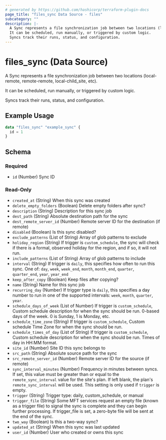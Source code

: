 ```yaml
---
# generated by https://github.com/hashicorp/terraform-plugin-docs
page_title: "files_sync Data Source - files"
subcategory: ""
description: |-
  A Sync represents a file synchronization job between two locations (local-remote, remote-remote, local-child_site, etc).
  It can be scheduled, run manually, or triggered by custom logic.
  Syncs track their runs, status, and configuration.
---
```


# files_sync (Data Source)

A Sync represents a file synchronization job between two locations (local-remote, remote-remote, local-child_site, etc). 

It can be scheduled, run manually, or triggered by custom logic. 

Syncs track their runs, status, and configuration.

## Example Usage

```terraform
data "files_sync" "example_sync" {
  id = 1
}
```

<!-- schema generated by tfplugindocs -->
## Schema

### Required

- `id` (Number) Sync ID

### Read-Only

- `created_at` (String) When this sync was created
- `delete_empty_folders` (Boolean) Delete empty folders after sync?
- `description` (String) Description for this sync job
- `dest_path` (String) Absolute destination path for the sync
- `dest_remote_server_id` (Number) Remote server ID for the destination (if remote)
- `disabled` (Boolean) Is this sync disabled?
- `exclude_patterns` (List of String) Array of glob patterns to exclude
- `holiday_region` (String) If trigger is `custom_schedule`, the sync will check if there is a formal, observed holiday for the region, and if so, it will not run.
- `include_patterns` (List of String) Array of glob patterns to include
- `interval` (String) If trigger is `daily`, this specifies how often to run this sync.  One of: `day`, `week`, `week_end`, `month`, `month_end`, `quarter`, `quarter_end`, `year`, `year_end`
- `keep_after_copy` (Boolean) Keep files after copying?
- `name` (String) Name for this sync job
- `recurring_day` (Number) If trigger type is `daily`, this specifies a day number to run in one of the supported intervals: `week`, `month`, `quarter`, `year`.
- `schedule_days_of_week` (List of Number) If trigger is `custom_schedule`, Custom schedule description for when the sync should be run. 0-based days of the week. 0 is Sunday, 1 is Monday, etc.
- `schedule_time_zone` (String) If trigger is `custom_schedule`, Custom schedule Time Zone for when the sync should be run.
- `schedule_times_of_day` (List of String) If trigger is `custom_schedule`, Custom schedule description for when the sync should be run. Times of day in HH:MM format.
- `site_id` (Number) Site ID this sync belongs to
- `src_path` (String) Absolute source path for the sync
- `src_remote_server_id` (Number) Remote server ID for the source (if remote)
- `sync_interval_minutes` (Number) Frequency in minutes between syncs. If set, this value must be greater than or equal to the `remote_sync_interval` value for the site's plan. If left blank, the plan's `remote_sync_interval` will be used. This setting is only used if `trigger` is empty.
- `trigger` (String) Trigger type: daily, custom_schedule, or manual
- `trigger_file` (String) Some MFT services request an empty file (known as a trigger file) to signal the sync is complete and they can begin further processing. If trigger_file is set, a zero-byte file will be sent at the end of the sync.
- `two_way` (Boolean) Is this a two-way sync?
- `updated_at` (String) When this sync was last updated
- `user_id` (Number) User who created or owns this sync
